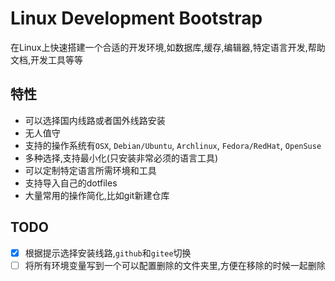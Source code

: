 Linux Development Bootstrap
===


在Linux上快速搭建一个合适的开发环境,如数据库,缓存,编辑器,特定语言开发,帮助文档,开发工具等等



## 特性

* 可以选择国内线路或者国外线路安装
* 无人值守
* 支持的操作系统有`OSX`, `Debian/Ubuntu`, `Archlinux`, `Fedora/RedHat`, `OpenSuse`
* 多种选择,支持最小化(只安装非常必须的语言工具)
* 可以定制特定语言所需环境和工具
* 支持导入自己的dotfiles
* 大量常用的操作简化,比如git新建仓库





## TODO

* [x] 根据提示选择安装线路,`github`和`gitee`切换
* [ ] 将所有环境变量写到一个可以配置删除的文件夹里,方便在移除的时候一起删除
